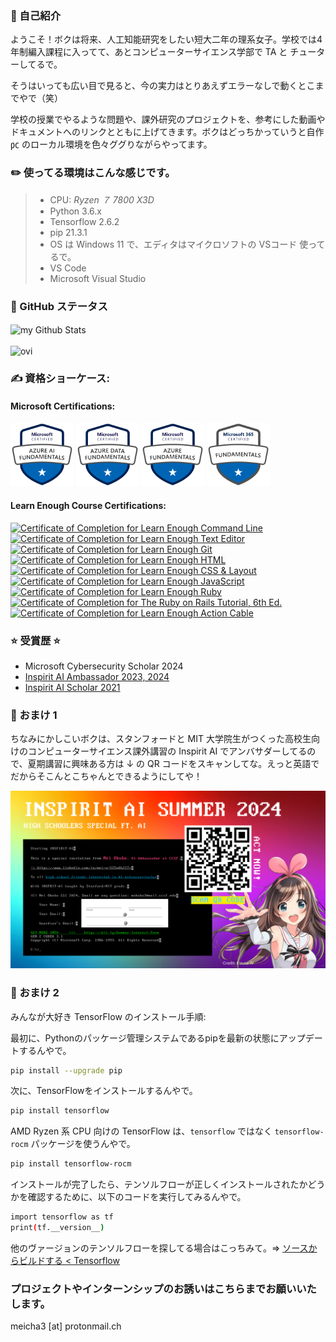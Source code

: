  
### 👋 自己紹介
ようこそ！ボクは将来、人工知能研究をしたい短大二年の理系女子。学校では4年制編入課程に入ってて、あとコンピューターサイエンス学部で TA と チューターしてるで。

そうはいっても広い目で見ると、今の実力はとりあえずエラーなしで動くとこまでやで（笑）

学校の授業でやるような問題や、課外研究のプロジェクトを、参考にした動画やドキュメントへのリンクとともに上げてきます。ボクはどっちかっていうと自作 ㍶ のローカル環境を色々ググりながらやってます。

### ✏️ 使ってる環境はこんな感じです。

>- CPU: *Ryzen ７ 7800 X3D* 
>- Python 3.6.x
>- Tensorflow 2.6.2
>- pip 21.3.1
>- OS は Windows 11 で、エディタはマイクロソフトの VSコード 使ってるで。
>- VS Code
>- Microsoft Visual Studio

### 👾 GitHub ステータス
<img align="center" src="https://github-readme-stats.vercel.app/api?username=meiob&include_all_commits=true&count_private=true&show_icons=true&line_height=20&title_color=2B5BBD&icon_color=1124BB&text_color=A1A1A1&bg_color=0,000000,130F40" alt="my Github Stats"/>\
\
<img src="https://github-readme-stats.vercel.app/api/top-langs?username=meiob&show_icons=true&locale=en&layout=compact&theme=chartreuse-dark" alt="ovi" />

### ✍️ 資格ショーケース:
#### Microsoft Certifications:
<a heref="https://www.credly.com/badges/2a99c938-7d3c-4704-ad65-a74f1e7f0b36/public_url" title="to credly.com"><img src="media/microsoft-certified-azure-ai-fundamentals.png" width="20%" alt="Microsoft Certified: Azure AI Fundamental"></a>
<a heref="https://www.credly.com/badges/6a748ff4-666e-40c8-b42d-f2ce29c592f4/public_url" title="to credly.com"><img src="media/microsoft-certified-azure-data-fundamentals.png" width="20%" alt="Microsoft Certified: Azure Data Fundamentals"></a>
<a heref="https://www.credly.com/badges/b97c8432-e28b-4664-9ecf-0865806b6555/public_url" title="to credly.com"><img src="media/microsoft-certified-azure-fundamentals.png" width="20%" alt="Microsoft Certified: Azure Fundamentals"></a>
<a heref="https://www.credly.com/badges/3b16e1be-dfc7-4903-a315-6b8f618c1e7e/public_url" title="to credly.com"><img src="media/microsoft-365-certified-fundamentals.png" width="20%" alt="Microsoft 365 Certified: Fundamentals"></a>

#### Learn Enough Course Certifications:
<a href="https://www.learnenough.com/certificates/mokubo">
      <img src="https://www.learnenough.com/certificates/mokubo/command-line-tutorial.svg" alt="Certificate of Completion for Learn Enough Command Line"></a><a
      href="https://www.learnenough.com/certificates/mokubo"><img src="https://www.learnenough.com/certificates/mokubo/text-editor-tutorial.svg" alt="Certificate of Completion for Learn Enough Text Editor"></a><a
      href="https://www.learnenough.com/certificates/mokubo"><img src="https://www.learnenough.com/certificates/mokubo/git-tutorial.svg" alt="Certificate of Completion for Learn Enough Git"></a><a
      href="https://www.learnenough.com/certificates/mokubo"><img src="https://www.learnenough.com/certificates/mokubo/html-tutorial.svg" alt="Certificate of Completion for Learn Enough HTML"></a><a
      href="https://www.learnenough.com/certificates/mokubo"><img src="https://www.learnenough.com/certificates/mokubo/css-and-layout-tutorial.svg" alt="Certificate of Completion for Learn Enough CSS &amp; Layout"></a><a
      href="https://www.learnenough.com/certificates/mokubo"><img src="https://www.learnenough.com/certificates/mokubo/javascript-tutorial.svg" alt="Certificate of Completion for Learn Enough JavaScript"></a><a
      href="https://www.learnenough.com/certificates/mokubo"><img src="https://www.learnenough.com/certificates/mokubo/ruby-tutorial.svg" alt="Certificate of Completion for Learn Enough Ruby"></a><a
      href="https://www.learnenough.com/certificates/mokubo"><img src="https://www.learnenough.com/certificates/mokubo/ruby-on-rails-6th-edition-tutorial.svg" alt="Certificate of Completion for The Ruby on Rails Tutorial, 6th Ed."></a><a
      href="https://www.learnenough.com/certificates/mokubo"><img src="https://www.learnenough.com/certificates/mokubo/action-cable-tutorial.svg" alt="Certificate of Completion for Learn Enough Action Cable"></a>
</div>

### ⭐️ 受賞歴 ⭐️
- Microsoft Cybersecurity Scholar 2024
- [Inspirit AI Ambassador 2023, 2024](https://drive.google.com/file/d/1ZOfwV1No3JxjttuH1vWbzPvDZjQrpmEe/view?usp=drive_link)
- [Inspirit AI Scholar 2021](https://drive.google.com/file/d/1CsAs2mqDwshvz4UylhFMeDHZKUN_3FeN/view?usp=drive_link)


### 🍧 おまけ 1
ちなみにかしこいボクは、スタンフォードと MIT 大学院生がつくった高校生向けのコンピューターサイエンス課外講習の Inspirit AI でアンバサダーしてるので、夏期講習に興味ある方は ↓ の QR コードをスキャンしてな。えっと英語でだからそこんとこちゃんとできるようにしてや！

![Inspirit AI Summer 2024 Invite](/media/inspiritai-su24-ai.jpg)

### 🍧 おまけ 2
みんなが大好き TensorFlow のインストール手順:

最初に、Pythonのパッケージ管理システムであるpipを最新の状態にアップデートするんやで。
```bash
pip install --upgrade pip
```
次に、TensorFlowをインストールするんやで。
```bash
pip install tensorflow
```

AMD Ryzen 系 CPU 向けの TensorFlow は、`tensorflow` ではなく `tensorflow-rocm` パッケージを使うんやで。
```bash
pip install tensorflow-rocm
```
インストールが完了したら、テンソルフローが正しくインストールされたかどうかを確認するために、以下のコードを実行してみるんやで。
```bash
import tensorflow as tf
print(tf.__version__)
```

他のヴァージョンのテンソルフローを探してる場合はこっちみて。=> 
[ソースからビルドする < Tensorflow](https://www.tensorflow.org/install/source?hl=ja#gpu)


### プロジェクトやインターンシップのお誘いはこちらまでお願いいたします。
meicha3 [at] protonmail.ch
